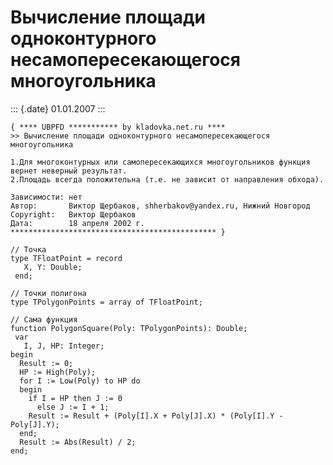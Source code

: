 Вычисление площади одноконтурного несамопересекающегося многоугольника
======================================================================

::: {.date}
01.01.2007
:::

    { **** UBPFD *********** by kladovka.net.ru ****
    >> Вычисление площади одноконтурного несамопересекающегося многоугольника
     
    1.Для многоконтурных или самопересекающихся многоугольников функция вернет неверный результат.
    2.Площадь всегда положительна (т.е. не зависит от направления обхода).
     
    Зависимости: нет
    Автор:       Виктор Щербаков, shherbakov@yandex.ru, Нижний Новгород
    Copyright:   Виктор Щербаков
    Дата:        18 апреля 2002 г.
    ********************************************** }
     
    // Точка
    type TFloatPoint = record
       X, Y: Double;
     end;
     
    // Точки полигона
    type TPolygonPoints = array of TFloatPoint;
     
    // Сама функция
    function PolygonSquare(Poly: TPolygonPoints): Double;
     var
       I, J, HP: Integer;
    begin
      Result := 0;
      HP := High(Poly);
      for I := Low(Poly) to HP do
      begin
        if I = HP then J := 0
          else J := I + 1;
        Result := Result + (Poly[I].X + Poly[J].X) * (Poly[I].Y - Poly[J].Y);
      end;
      Result := Abs(Result) / 2;
    end;
